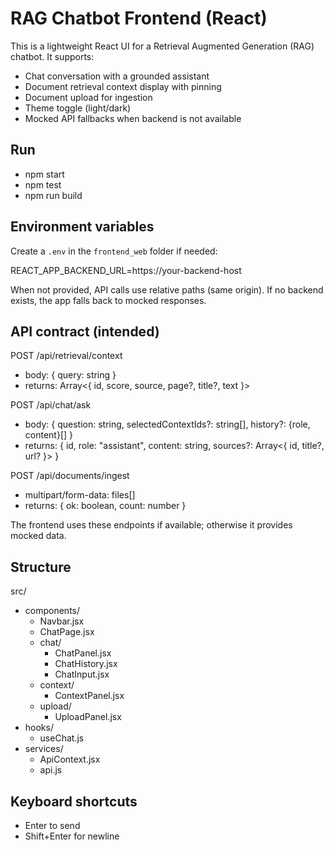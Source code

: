 # RAG Chatbot Frontend (React)

This is a lightweight React UI for a Retrieval Augmented Generation (RAG) chatbot. It supports:
- Chat conversation with a grounded assistant
- Document retrieval context display with pinning
- Document upload for ingestion
- Theme toggle (light/dark)
- Mocked API fallbacks when backend is not available

## Run

- npm start
- npm test
- npm run build

## Environment variables

Create a `.env` in the `frontend_web` folder if needed:

REACT_APP_BACKEND_URL=https://your-backend-host

When not provided, API calls use relative paths (same origin). If no backend exists, the app falls back to mocked responses.

## API contract (intended)

POST /api/retrieval/context
- body: { query: string }
- returns: Array<{ id, score, source, page?, title?, text }>

POST /api/chat/ask
- body: { question: string, selectedContextIds?: string[], history?: {role, content}[] }
- returns: { id, role: "assistant", content: string, sources?: Array<{ id, title?, url? }> }

POST /api/documents/ingest
- multipart/form-data: files[]
- returns: { ok: boolean, count: number }

The frontend uses these endpoints if available; otherwise it provides mocked data.

## Structure

src/
- components/
  - Navbar.jsx
  - ChatPage.jsx
  - chat/
    - ChatPanel.jsx
    - ChatHistory.jsx
    - ChatInput.jsx
  - context/
    - ContextPanel.jsx
  - upload/
    - UploadPanel.jsx
- hooks/
  - useChat.js
- services/
  - ApiContext.jsx
  - api.js

## Keyboard shortcuts

- Enter to send
- Shift+Enter for newline
